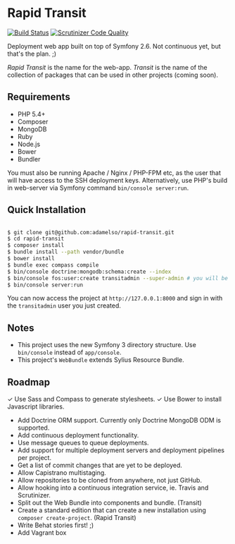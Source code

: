 Rapid Transit
=============

[![Build Status](https://travis-ci.org/adamelso/rapid-transit.svg)](https://travis-ci.org/adamelso/rapid-transit)
[![Scrutinizer Code Quality](https://img.shields.io/scrutinizer/g/adamelso/rapid-transit/master.svg?style=flat)](https://scrutinizer-ci.com/g/adamelso/rapid-transit/?branch=master)


Deployment web app built on top of Symfony 2.6. Not continuous yet, but that's the plan. ;)

_Rapid Transit_ is the name for the web-app.
_Transit_ is the name of the collection of packages that can be used in other projects (coming soon).


Requirements
------------

 * PHP 5.4+
 * Composer
 * MongoDB
 * Ruby
 * Node.js
 * Bower
 * Bundler

You must also be running Apache / Nginx / PHP-FPM etc, as the user that will have access
to the SSH deployment keys. Alternatively, use PHP's build in web-server via Symfony command `bin/console server:run`.


Quick Installation
------------------

```bash

$ git clone git@github.com:adamelso/rapid-transit.git
$ cd rapid-transit
$ composer install
$ bundle install --path vendor/bundle
$ bower install
$ bundle exec compass compile
$ bin/console doctrine:mongodb:schema:create --index
$ bin/console fos:user:create transitadmin --super-admin # you will be asked to set an email and password
$ bin/console server:run

```

You can now access the project at `http://127.0.0.1:8000` and sign in with the `transitadmin` user you just created.


Notes
-----

 * This project uses the new Symfony 3 directory structure. Use `bin/console` instead of `app/console`.
 * This project's `WebBundle` extends Sylius Resource Bundle.


Roadmap
-------

 ✓ Use Sass and Compass to generate stylesheets.
 ✓ Use Bower to install Javascript libraries.
 * Add Doctrine ORM support. Currently only Doctrine MongoDB ODM is supported.
 * Add continuous deployment functionality.
 * Use message queues to queue deployments.
 * Add support for multiple deployment servers and deployment pipelines per project.
 * Get a list of commit changes that are yet to be deployed.
 * Allow Capistrano multistaging.
 * Allow repositories to be cloned from anywhere, not just GitHub.
 * Allow hooking into a continuous integration service, ie. Travis and Scrutinizer.
 * Split out the Web Bundle into components and bundle. (Transit)
 * Create a standard edition that can create a new installation using `composer create-project`. (Rapid Transit)
 * Write Behat stories first! ;)
 * Add Vagrant box
